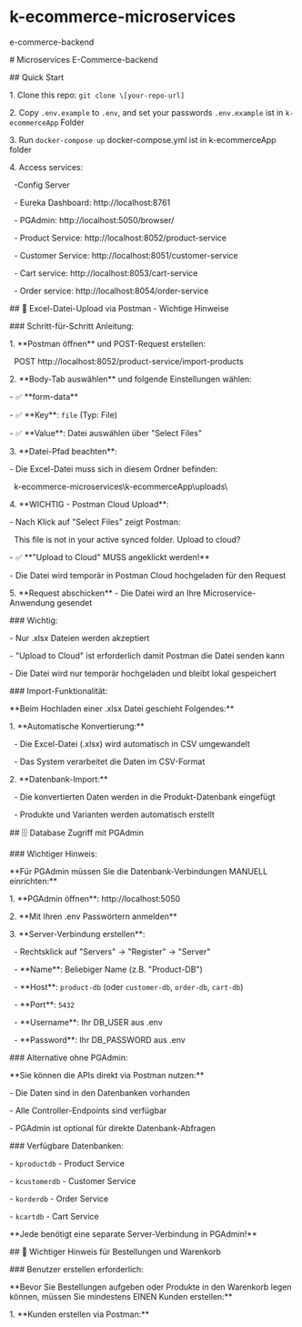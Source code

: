 # k-ecommerce-microservices

e-commerce-backend



\# Microservices E-Commerce-backend



\## Quick Start

1\. Clone this repo: `git clone \[your-repo-url]`

2\. Copy `.env.example` to `.env`, and set your passwords  `.env.example` ist in `k-ecommerceApp` Folder

3\. Run `docker-compose up`  docker-compose.yml ist in k-ecommerceApp folder

4\. Access services:

&nbsp;  -Config Server

&nbsp;  - Eureka Dashboard: http://localhost:8761

&nbsp;  - PGAdmin:          http://localhost:5050/browser/

&nbsp;  - Product Service:  http://localhost:8052/product-service

&nbsp;  - Customer Service: http://localhost:8051/customer-service

&nbsp;  - Cart service:     http://localhost:8053/cart-service

&nbsp;  - Order service:    http://localhost:8054/order-service









\## 📁 Excel-Datei-Upload via Postman - Wichtige Hinweise



\### Schritt-für-Schritt Anleitung:



1\. \*\*Postman öffnen\*\* und POST-Request erstellen:

&nbsp;   POST http://localhost:8052/product-service/import-products



2\. \*\*Body-Tab auswählen\*\* und folgende Einstellungen wählen:

\- ✅ \*\*form-data\*\*

\- ✅ \*\*Key\*\*: `file` (Typ: File)

\- ✅ \*\*Value\*\*: Datei auswählen über "Select Files"



3\. \*\*Datei-Pfad beachten\*\*:

\- Die Excel-Datei muss sich in diesem Ordner befinden:

&nbsp; k-ecommerce-microservices\\k-ecommerceApp\\uploads\\



4\. \*\*WICHTIG - Postman Cloud Upload\*\*:

\- Nach Klick auf "Select Files" zeigt Postman:

&nbsp; This file is not in your active synced folder. Upload to cloud?

\- ✅ \*\*"Upload to Cloud" MUSS angeklickt werden!\*\*

\- Die Datei wird temporär in Postman Cloud hochgeladen für den Request



5\. \*\*Request abschicken\*\* - Die Datei wird an Ihre Microservice-Anwendung gesendet



\### Wichtig:

\- Nur .xlsx Dateien werden akzeptiert

\- "Upload to Cloud" ist erforderlich damit Postman die Datei senden kann

\- Die Datei wird nur temporär hochgeladen und bleibt lokal gespeichert











\### Import-Funktionalität:



\*\*Beim Hochladen einer .xlsx Datei geschieht Folgendes:\*\*



1\. \*\*Automatische Konvertierung:\*\*

&nbsp;  - Die Excel-Datei (.xlsx) wird automatisch in CSV umgewandelt

&nbsp;  - Das System verarbeitet die Daten im CSV-Format



2\. \*\*Datenbank-Import:\*\*

&nbsp;  - Die konvertierten Daten werden in die Produkt-Datenbank eingefügt

&nbsp;  - Produkte und Varianten werden automatisch erstellt











\## 🗄️ Database Zugriff mit PGAdmin



\### Wichtiger Hinweis:



\*\*Für PGAdmin müssen Sie die Datenbank-Verbindungen MANUELL einrichten:\*\*



1\. \*\*PGAdmin öffnen\*\*: http://localhost:5050

2\. \*\*Mit Ihren .env Passwörtern anmelden\*\*

3\. \*\*Server-Verbindung erstellen\*\*:

&nbsp;  - Rechtsklick auf "Servers" → "Register" → "Server"

&nbsp;  - \*\*Name\*\*: Beliebiger Name (z.B. "Product-DB")

&nbsp;  - \*\*Host\*\*: `product-db` (oder `customer-db`, `order-db`, `cart-db`)

&nbsp;  - \*\*Port\*\*: `5432`

&nbsp;  - \*\*Username\*\*: Ihr DB\_USER aus .env

&nbsp;  - \*\*Password\*\*: Ihr DB\_PASSWORD aus .env



\### Alternative ohne PGAdmin:



\*\*Sie können die APIs direkt via Postman nutzen:\*\*

\- Die Daten sind in den Datenbanken vorhanden

\- Alle Controller-Endpoints sind verfügbar

\- PGAdmin ist optional für direkte Datenbank-Abfragen



\### Verfügbare Datenbanken:

\- `kproductdb` - Product Service

\- `kcustomerdb` - Customer Service  

\- `korderdb` - Order Service

\- `kcartdb` - Cart Service



\*\*Jede benötigt eine separate Server-Verbindung in PGAdmin!\*\*








\## 👤 Wichtiger Hinweis für Bestellungen und Warenkorb



\### Benutzer erstellen erforderlich:



\*\*Bevor Sie Bestellungen aufgeben oder Produkte in den Warenkorb legen können, müssen Sie mindestens EINEN Kunden erstellen:\*\*



1\. \*\*Kunden erstellen via Postman:\*\*





